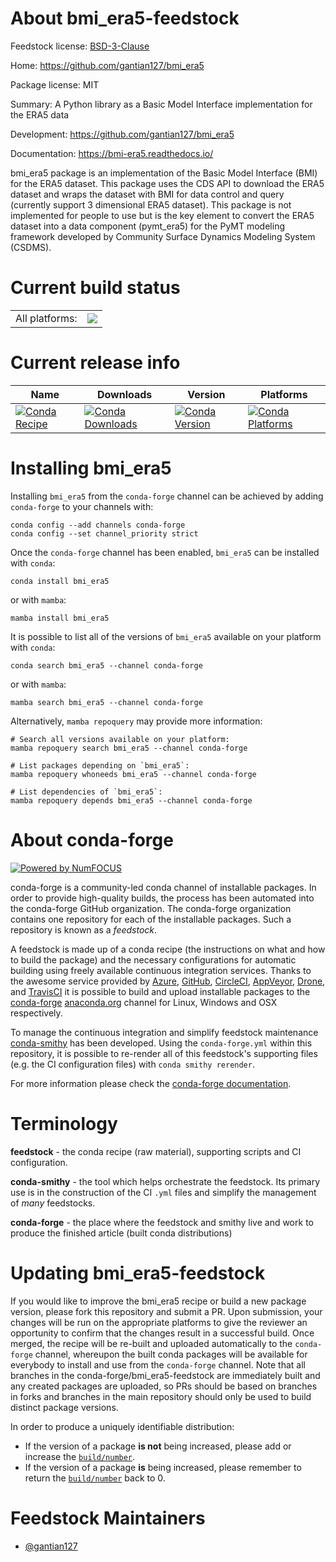 About bmi_era5-feedstock
========================

Feedstock license: [BSD-3-Clause](https://github.com/conda-forge/bmi_era5-feedstock/blob/main/LICENSE.txt)

Home: https://github.com/gantian127/bmi_era5

Package license: MIT

Summary: A Python library as a Basic Model Interface implementation for the ERA5 data


Development: https://github.com/gantian127/bmi_era5

Documentation: https://bmi-era5.readthedocs.io/

bmi_era5 package is an implementation of the Basic Model Interface (BMI) for
the ERA5 dataset. This package uses the CDS API to download the ERA5 dataset
and wraps the dataset with BMI for data control and query (currently support 3 dimensional ERA5 dataset).
This package is not implemented for people to use but is the key element to
convert the ERA5 dataset into a data component (pymt_era5) for the PyMT modeling
framework developed by Community Surface Dynamics Modeling System (CSDMS).


Current build status
====================


<table><tr><td>All platforms:</td>
    <td>
      <a href="https://dev.azure.com/conda-forge/feedstock-builds/_build/latest?definitionId=18278&branchName=main">
        <img src="https://dev.azure.com/conda-forge/feedstock-builds/_apis/build/status/bmi_era5-feedstock?branchName=main">
      </a>
    </td>
  </tr>
</table>

Current release info
====================

| Name | Downloads | Version | Platforms |
| --- | --- | --- | --- |
| [![Conda Recipe](https://img.shields.io/badge/recipe-bmi_era5-green.svg)](https://anaconda.org/conda-forge/bmi_era5) | [![Conda Downloads](https://img.shields.io/conda/dn/conda-forge/bmi_era5.svg)](https://anaconda.org/conda-forge/bmi_era5) | [![Conda Version](https://img.shields.io/conda/vn/conda-forge/bmi_era5.svg)](https://anaconda.org/conda-forge/bmi_era5) | [![Conda Platforms](https://img.shields.io/conda/pn/conda-forge/bmi_era5.svg)](https://anaconda.org/conda-forge/bmi_era5) |

Installing bmi_era5
===================

Installing `bmi_era5` from the `conda-forge` channel can be achieved by adding `conda-forge` to your channels with:

```
conda config --add channels conda-forge
conda config --set channel_priority strict
```

Once the `conda-forge` channel has been enabled, `bmi_era5` can be installed with `conda`:

```
conda install bmi_era5
```

or with `mamba`:

```
mamba install bmi_era5
```

It is possible to list all of the versions of `bmi_era5` available on your platform with `conda`:

```
conda search bmi_era5 --channel conda-forge
```

or with `mamba`:

```
mamba search bmi_era5 --channel conda-forge
```

Alternatively, `mamba repoquery` may provide more information:

```
# Search all versions available on your platform:
mamba repoquery search bmi_era5 --channel conda-forge

# List packages depending on `bmi_era5`:
mamba repoquery whoneeds bmi_era5 --channel conda-forge

# List dependencies of `bmi_era5`:
mamba repoquery depends bmi_era5 --channel conda-forge
```


About conda-forge
=================

[![Powered by
NumFOCUS](https://img.shields.io/badge/powered%20by-NumFOCUS-orange.svg?style=flat&colorA=E1523D&colorB=007D8A)](https://numfocus.org)

conda-forge is a community-led conda channel of installable packages.
In order to provide high-quality builds, the process has been automated into the
conda-forge GitHub organization. The conda-forge organization contains one repository
for each of the installable packages. Such a repository is known as a *feedstock*.

A feedstock is made up of a conda recipe (the instructions on what and how to build
the package) and the necessary configurations for automatic building using freely
available continuous integration services. Thanks to the awesome service provided by
[Azure](https://azure.microsoft.com/en-us/services/devops/), [GitHub](https://github.com/),
[CircleCI](https://circleci.com/), [AppVeyor](https://www.appveyor.com/),
[Drone](https://cloud.drone.io/welcome), and [TravisCI](https://travis-ci.com/)
it is possible to build and upload installable packages to the
[conda-forge](https://anaconda.org/conda-forge) [anaconda.org](https://anaconda.org/)
channel for Linux, Windows and OSX respectively.

To manage the continuous integration and simplify feedstock maintenance
[conda-smithy](https://github.com/conda-forge/conda-smithy) has been developed.
Using the ``conda-forge.yml`` within this repository, it is possible to re-render all of
this feedstock's supporting files (e.g. the CI configuration files) with ``conda smithy rerender``.

For more information please check the [conda-forge documentation](https://conda-forge.org/docs/).

Terminology
===========

**feedstock** - the conda recipe (raw material), supporting scripts and CI configuration.

**conda-smithy** - the tool which helps orchestrate the feedstock.
                   Its primary use is in the construction of the CI ``.yml`` files
                   and simplify the management of *many* feedstocks.

**conda-forge** - the place where the feedstock and smithy live and work to
                  produce the finished article (built conda distributions)


Updating bmi_era5-feedstock
===========================

If you would like to improve the bmi_era5 recipe or build a new
package version, please fork this repository and submit a PR. Upon submission,
your changes will be run on the appropriate platforms to give the reviewer an
opportunity to confirm that the changes result in a successful build. Once
merged, the recipe will be re-built and uploaded automatically to the
`conda-forge` channel, whereupon the built conda packages will be available for
everybody to install and use from the `conda-forge` channel.
Note that all branches in the conda-forge/bmi_era5-feedstock are
immediately built and any created packages are uploaded, so PRs should be based
on branches in forks and branches in the main repository should only be used to
build distinct package versions.

In order to produce a uniquely identifiable distribution:
 * If the version of a package **is not** being increased, please add or increase
   the [``build/number``](https://docs.conda.io/projects/conda-build/en/latest/resources/define-metadata.html#build-number-and-string).
 * If the version of a package **is** being increased, please remember to return
   the [``build/number``](https://docs.conda.io/projects/conda-build/en/latest/resources/define-metadata.html#build-number-and-string)
   back to 0.

Feedstock Maintainers
=====================

* [@gantian127](https://github.com/gantian127/)


